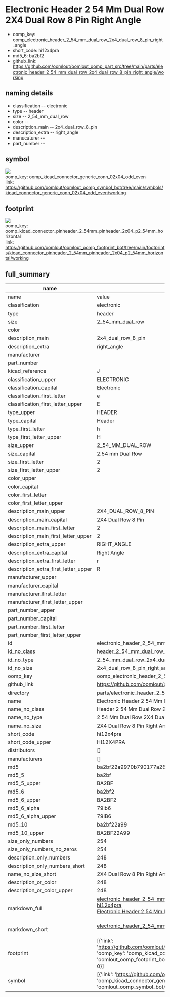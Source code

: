 # Electronic Header 2 54 Mm Dual Row 2X4 Dual Row 8 Pin Right Angle

  
* oomp_key: oomp_electronic_header_2_54_mm_dual_row_2x4_dual_row_8_pin_right_angle 
* short_code: hi12x4pra
* md5_6: ba2bf2  
* github_link: https://github.com/oomlout/oomlout_oomp_part_src/tree/main/parts/electronic_header_2_54_mm_dual_row_2x4_dual_row_8_pin_right_angle/working  
## naming details
* classification -- electronic
* type -- header
* size -- 2_54_mm_dual_row
* color -- 
* description_main -- 2x4_dual_row_8_pin
* description_extra -- right_angle
* manucaturer -- 
* part_number -- 



## symbol

![](symbol/{index}/working/working_600.png)  
oomp_key: oomp_kicad_connector_generic_conn_02x04_odd_even  
link: https://github.com/oomlout/oomlout_oomp_symbol_bot/tree/main/symbols/kicad_connector_generic_conn_02x04_odd_even/working  

## footprint

![](footprint/{index}/working/working_600.png)  
oomp_key: oomp_kicad_connector_pinheader_2_54mm_pinheader_2x04_p2_54mm_horizontal  
link: https://github.com/oomlout/oomlout_oomp_footprint_bot/tree/main/footprints/kicad_connector_pinheader_2_54mm_pinheader_2x04_p2_54mm_horizontal/working  

## full_summary
| name | value | 
| --- | --- | 
| name | value | 
| classification | electronic | 
| type | header | 
| size | 2_54_mm_dual_row | 
| color |  | 
| description_main | 2x4_dual_row_8_pin | 
| description_extra | right_angle | 
| manufacturer |  | 
| part_number |  | 
| kicad_reference | J | 
| classification_upper | ELECTRONIC | 
| classification_capital | Electronic | 
| classification_first_letter | e | 
| classification_first_letter_upper | E | 
| type_upper | HEADER | 
| type_capital | Header | 
| type_first_letter | h | 
| type_first_letter_upper | H | 
| size_upper | 2_54_MM_DUAL_ROW | 
| size_capital | 2.54 mm Dual Row | 
| size_first_letter | 2 | 
| size_first_letter_upper | 2 | 
| color_upper |  | 
| color_capital |  | 
| color_first_letter |  | 
| color_first_letter_upper |  | 
| description_main_upper | 2X4_DUAL_ROW_8_PIN | 
| description_main_capital | 2X4 Dual Row 8 Pin | 
| description_main_first_letter | 2 | 
| description_main_first_letter_upper | 2 | 
| description_extra_upper | RIGHT_ANGLE | 
| description_extra_capital | Right Angle | 
| description_extra_first_letter | r | 
| description_extra_first_letter_upper | R | 
| manufacturer_upper |  | 
| manufacturer_capital |  | 
| manufacturer_first_letter |  | 
| manufacturer_first_letter_upper |  | 
| part_number_upper |  | 
| part_number_capital |  | 
| part_number_first_letter |  | 
| part_number_first_letter_upper |  | 
| id | electronic_header_2_54_mm_dual_row_2x4_dual_row_8_pin_right_angle | 
| id_no_class | header_2_54_mm_dual_row_2x4_dual_row_8_pin_right_angle | 
| id_no_type | 2_54_mm_dual_row_2x4_dual_row_8_pin_right_angle | 
| id_no_size | 2x4_dual_row_8_pin_right_angle | 
| oomp_key | oomp_electronic_header_2_54_mm_dual_row_2x4_dual_row_8_pin_right_angle | 
| github_link | https://github.com/oomlout/oomlout_oomp_part_src/tree/main/parts/electronic_header_2_54_mm_dual_row_2x4_dual_row_8_pin_right_angle/working | 
| directory | parts/electronic_header_2_54_mm_dual_row_2x4_dual_row_8_pin_right_angle | 
| name | Electronic Header 2 54 Mm Dual Row 2X4 Dual Row 8 Pin Right Angle | 
| name_no_class | Header 2 54 Mm Dual Row 2X4 Dual Row 8 Pin Right Angle | 
| name_no_type | 2 54 Mm Dual Row 2X4 Dual Row 8 Pin Right Angle | 
| name_no_size | 2X4 Dual Row 8 Pin Right Angle | 
| short_code | hi12x4pra | 
| short_code_upper | HI12X4PRA | 
| distributors | [] | 
| manufacturers | [] | 
| md5 | ba2bf22a9970b790177a26c1a02e5af3 | 
| md5_5 | ba2bf | 
| md5_5_upper | BA2BF | 
| md5_6 | ba2bf2 | 
| md5_6_upper | BA2BF2 | 
| md5_6_alpha | 79ib6 | 
| md5_6_alpha_upper | 79IB6 | 
| md5_10 | ba2bf22a99 | 
| md5_10_upper | BA2BF22A99 | 
| size_only_numbers | 254 | 
| size_only_numbers_no_zeros | 254 | 
| description_only_numbers | 248 | 
| description_only_numbers_short | 248 | 
| name_no_size_short | 2X4 Dual Row 8 Pin Right Angle | 
| description_or_color | 248 | 
| description_or_color_upper | 248 | 
| markdown_full | [electronic_header_2_54_mm_dual_row_2x4_dual_row_8_pin_right_angle](https://github.com/oomlout/oomlout_oomp_part_src/tree/main/parts/electronic_header_2_54_mm_dual_row_2x4_dual_row_8_pin_right_angle/working)<br>[hi12x4pra](https://github.com/oomlout/oomlout_oomp_part_src/tree/main/parts/electronic_header_2_54_mm_dual_row_2x4_dual_row_8_pin_right_angle/working)<br>[Electronic Header 2 54 Mm Dual Row 2X4 Dual Row 8 Pin Right Angle](https://github.com/oomlout/oomlout_oomp_part_src/tree/main/parts/electronic_header_2_54_mm_dual_row_2x4_dual_row_8_pin_right_angle/working)<br><br> | 
| markdown_short | [electronic_header_2_54_mm_dual_row_2x4_dual_row_8_pin_right_angle](https://github.com/oomlout/oomlout_oomp_part_src/tree/main/parts/electronic_header_2_54_mm_dual_row_2x4_dual_row_8_pin_right_angle/working)<br><br> | 
| footprint | [{'link': 'https://github.com/oomlout/oomlout_oomp_footprint_bot/tree/main/foootprntss/kicad_connector_pinheader_2_54mm_pinheader_2x04_p2_54mm_horizontal', 'oomp_key': 'oomp_kicad_connector_pinheader_2_54mm_pinheader_2x04_p2_54mm_horizontal', 'directory': 'oomlout_oomp_footprint_bot/footprints/kicad_connector_pinheader_2_54mm_pinheader_2x04_p2_54mm_horizontal//working/working.kicad_mod', 'index': 0}] | 
| symbol | [{'link': 'https://github.com/oomlout/oomlout_oomp_symbol_bot/tree/main/symbols/kicad_connector_generic_conn_02x04_odd_even', 'oomp_key': 'oomp_kicad_connector_generic_conn_02x04_odd_even', 'directory': 'oomlout_oomp_symbol_bot/symbols/kicad_connector_generic_conn_02x04_odd_even//working/working.kicad_sym', 'index': 0}] | 
